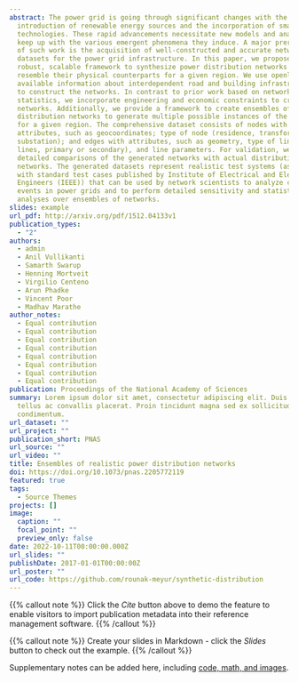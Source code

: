 ```yaml
---
abstract: The power grid is going through significant changes with the
  introduction of renewable energy sources and the incorporation of smart grid
  technologies. These rapid advancements necessitate new models and analyses to
  keep up with the various emergent phenomena they induce. A major prerequisite
  of such work is the acquisition of well-constructed and accurate network
  datasets for the power grid infrastructure. In this paper, we propose a
  robust, scalable framework to synthesize power distribution networks that
  resemble their physical counterparts for a given region. We use openly
  available information about interdependent road and building infrastructures
  to construct the networks. In contrast to prior work based on network
  statistics, we incorporate engineering and economic constraints to create the
  networks. Additionally, we provide a framework to create ensembles of power
  distribution networks to generate multiple possible instances of the network
  for a given region. The comprehensive dataset consists of nodes with
  attributes, such as geocoordinates; type of node (residence, transformer, or
  substation); and edges with attributes, such as geometry, type of line (feeder
  lines, primary or secondary), and line parameters. For validation, we provide
  detailed comparisons of the generated networks with actual distribution
  networks. The generated datasets represent realistic test systems (as compared
  with standard test cases published by Institute of Electrical and Electronics
  Engineers (IEEE)) that can be used by network scientists to analyze complex
  events in power grids and to perform detailed sensitivity and statistical
  analyses over ensembles of networks.
slides: example
url_pdf: http://arxiv.org/pdf/1512.04133v1
publication_types:
  - "2"
authors:
  - admin
  - Anil Vullikanti
  - Samarth Swarup
  - Henning Mortveit
  - Virgilio Centeno
  - Arun Phadke
  - Vincent Poor
  - Madhav Marathe
author_notes:
  - Equal contribution
  - Equal contribution
  - Equal contribution
  - Equal contribution
  - Equal contribution
  - Equal contribution
  - Equal contribution
  - Equal contribution
publication: Proceedings of the National Academy of Sciences
summary: Lorem ipsum dolor sit amet, consectetur adipiscing elit. Duis posuere
  tellus ac convallis placerat. Proin tincidunt magna sed ex sollicitudin
  condimentum.
url_dataset: ""
url_project: ""
publication_short: PNAS
url_source: ""
url_video: ""
title: Ensembles of realistic power distribution networks
doi: https://doi.org/10.1073/pnas.2205772119
featured: true
tags:
  - Source Themes
projects: []
image:
  caption: ""
  focal_point: ""
  preview_only: false
date: 2022-10-11T00:00:00.000Z
url_slides: ""
publishDate: 2017-01-01T00:00:00Z
url_poster: ""
url_code: https://github.com/rounak-meyur/synthetic-distribution
---
```


{{% callout note %}}
Click the *Cite* button above to demo the feature to enable visitors to import publication metadata into their reference management software.
{{% /callout %}}

{{% callout note %}}
Create your slides in Markdown - click the *Slides* button to check out the example.
{{% /callout %}}

Supplementary notes can be added here, including [code, math, and images](https://wowchemy.com/docs/writing-markdown-latex/).
